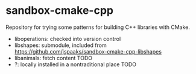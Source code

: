 # sandbox-cmake-cpp

Repository for trying some patterns for building C++ libraries with CMake.

- liboperations: checked into version control
- libshapes: submodule, included from https://github.com/jspaaks/sandbox-cmake-cpp-libshapes
- libanimals: fetch content TODO
- ?: locally installed in a nontraditional place TODO
